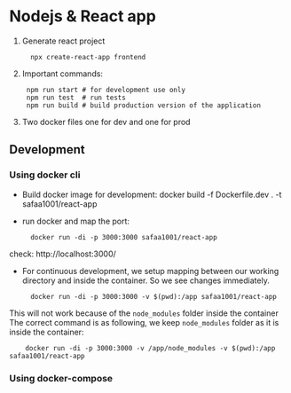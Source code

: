 # Nodejs & React app

1. Generate react project

         npx create-react-app frontend

2. Important commands:

        npm run start # for development use only
        npm run test  # run tests 
        npm run build # build production version of the application
        
3. Two docker files one for dev and one for prod

## Development

### Using docker cli
- Build docker image for development:
        docker build -f Dockerfile.dev . -t safaa1001/react-app
        
- run docker and map the port:
        
        docker run -di -p 3000:3000 safaa1001/react-app
check: http://localhost:3000/

- For continuous development, we setup mapping between our working directory and inside the container. So we see changes immediately. 
       
        docker run -di -p 3000:3000 -v $(pwd):/app safaa1001/react-app
This will not work because of the `node_modules` folder inside the container
The correct command is as following, we keep `node_modules` folder as it is inside the container:

        docker run -di -p 3000:3000 -v /app/node_modules -v $(pwd):/app safaa1001/react-app

### Using docker-compose